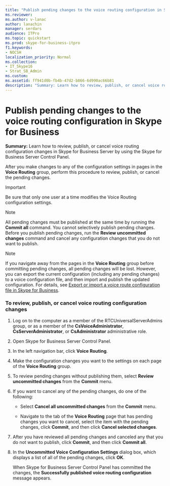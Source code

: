 ```yaml
---
title: "Publish pending changes to the voice routing configuration in Skype for Business"
ms.reviewer: 
ms.author: v-lanac
author: lanachin
manager: serdars
audience: ITPro
ms.topic: quickstart
ms.prod: skype-for-business-itpro
f1.keywords:
- NOCSH
localization_priority: Normal
ms.collection: 
- IT_Skype16
- Strat_SB_Admin
ms.custom: 
ms.assetid: ff941d0b-fb4b-47d2-b866-6d990ac66b81
description: "Summary: Learn how to review, publish, or cancel voice routing configuration changes in Skype for Business Server by using the Skype for Business Server Control Panel."
---
```


# Publish pending changes to the voice routing configuration in Skype for Business
 
**Summary:** Learn how to review, publish, or cancel voice routing configuration changes in Skype for Business Server by using the Skype for Business Server Control Panel.
  
After you make changes to any of the configuration settings in pages in the **Voice Routing** group, perform this procedure to review, publish, or cancel the pending changes.
  
> [!IMPORTANT]
> Be sure that only one user at a time modifies the Voice Routing configuration settings. 
  
> [!NOTE]
> All pending changes must be published at the same time by running the **Commit all** command. You cannot selectively publish pending changes. Before you publish pending changes, run the **Review uncommitted changes** command and cancel any configuration changes that you do not want to publish.
  
> [!NOTE]
> If you navigate away from the pages in the **Voice Routing** group before committing pending changes, all pending changes will be lost. However, you can export the current configuration (including any pending changes) to a voice configuration file, and then import and publish the updated configuration. For details, see [Export or import a voice route configuration file in Skype for Business](voice-route-configuration-import-export.md). 
  
### To review, publish, or cancel voice routing configuration changes

1. Log on to the computer as a member of the RTCUniversalServerAdmins group, or as a member of the **CsVoiceAdministrator**, **CsServerAdministrator**, or **CsAdministrator** administrative role.
    
2. Open Skype for Business Server Control Panel.
    
3. In the left navigation bar, click **Voice Routing**.
    
4. Make the configuration changes you want to the settings on each page of the **Voice Routing** group.
    
5. To review pending changes without publishing them, select **Review uncommitted changes** from the **Commit** menu.
    
6. If you want to cancel any of the pending changes, do one of the following:
    
   - Select **Cancel all uncommitted changes** from the **Commit** menu.
    
   - Navigate to the tab of the **Voice Routing** page that has pending changes you want to cancel, select the item with the pending changes, click **Commit**, and then click **Cancel selected changes**.
    
7. After you have reviewed all pending changes and canceled any that you do not want to publish, click **Commit**, and then click **Commit all**.
    
8. In the **Uncommitted Voice Configuration Settings** dialog box, which displays a list of all of the pending changes, click **OK**. 
    
    When Skype for Business Server Control Panel has committed the changes, the **Successfully published voice routing configuration** message appears.
    


